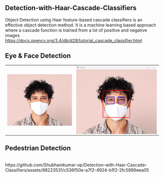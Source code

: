 ## Detection-with-Haar-Cascade-Classifiers
Object Detection using Haar feature-based cascade classifiers is an effective object detection method. It is a machine learning based approach where a cascade function is trained from a lot of positive and negative images
<br>https://docs.opencv.org/3.4/db/d28/tutorial_cascade_classifier.html


## Eye & Face Detection

<table align="center">
<tr>
<td><img align="center" src="https://github.com/Shubhamkumar-op/Detection-with-Haar-Cascade-Classifiers/blob/main/images/test2.jpg" />
</td>
<td>
  <img align="left" src="https://github.com/Shubhamkumar-op/Detection-with-Haar-Cascade-Classifiers/blob/main/images/Screenshot%202023-06-21%20222334.png" />
</td>
</tr>
</table>

## Pedestrian Detection
<br>
https://github.com/Shubhamkumar-op/Detection-with-Haar-Cascade-Classifiers/assets/98223531/c536f50e-a7f2-4924-b1f2-2fc5996eea05

